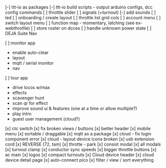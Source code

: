 [-] ttt-io as packages
[-] ttt-io build scripts - output arduino configs, dcc config commands
[ ] throttle slider
[ ] signals (+turnout)
[-] add sounds
[ ] led
[ ] onboarding / create layout
[ ] throttle list grid cols
[ ] account menu
[ ] switch layout menu
[ ] function map - momentary, latching (see ex-webthrottle)
[ ] store roster on dccex
[ ] handle unknown power state
[ ] DEJA Suite Nav




[ ] monitor app
  - enable auto-clear
  - layout
  - mqtt / serial monitor
  - nav

[ ] tour app
  - drive locos w/max
  - effects
  - scavenger hunt
  - scan qr for effect
  - improve sound ui & features (one at a time or allow multiple?)
  - play intro
  - guest user management (cloud?)

[x] ctc switch
[x] fix broken views / buttons
[x] better header
[x] mobile menu
[x] sortable / draggable
[x] mqtt as a package
[x] cloud - fix login component error
[x] cloud - layout device icons broken
[x] usb extension cord
[x] REVERSE (72, tam)
[x] throtte - park
[x] consist modal
[x] all modals
[x] turnout clamp
[x] conductor sync speeds
[x] bigger throttle buttons
[x] ac main
[x] logos
[x] compact turnouts
[x] Cloud device header
[x] cloud device detail page
[x] auto-connect pico
[x] filter / view / sort everything

